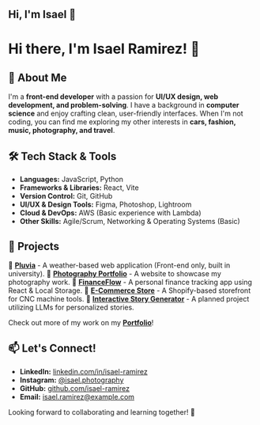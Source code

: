 ## Hi, I'm Isael 👋

# Hi there, I'm Isael Ramirez! 👋

## 🚀 About Me
I'm a **front-end developer** with a passion for **UI/UX design, web development, and problem-solving**. I have a background in **computer science** and enjoy crafting clean, user-friendly interfaces. When I'm not coding, you can find me exploring my other interests in **cars, fashion, music, photography, and travel**.

## 🛠️ Tech Stack & Tools
- **Languages:** JavaScript, Python
- **Frameworks & Libraries:** React, Vite
- **Version Control:** Git, GitHub
- **UI/UX & Design Tools:** Figma, Photoshop, Lightroom
- **Cloud & DevOps:** AWS (Basic experience with Lambda)
- **Other Skills:** Agile/Scrum, Networking & Operating Systems (Basic)

## 📌 Projects
🔹 [**Pluvia**](#) - A weather-based web application (Front-end only, built in university).
🔹 [**Photography Portfolio**](#) - A website to showcase my photography work.
🔹 [**FinanceFlow**](#) - A personal finance tracking app using React & Local Storage.
🔹 [**E-Commerce Store**](#) - A Shopify-based storefront for CNC machine tools.
🔹 [**Interactive Story Generator**](#) - A planned project utilizing LLMs for personalized stories.

Check out more of my work on my **[Portfolio](#)**!

## 📫 Let's Connect!
- **LinkedIn:** [linkedin.com/in/isael-ramirez](#)
- **Instagram:** [@isael.photography](#)
- **GitHub:** [github.com/isael-ramirez](#)
- **Email:** [isael.ramirez@example.com](#)

Looking forward to collaborating and learning together! 🚀


